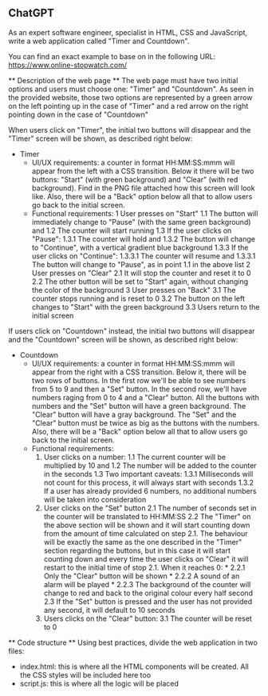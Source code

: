 ChatGPT
-------

As an expert software engineer, specialist in HTML, CSS and JavaScript, write a web application called "Timer and Countdown".

You can find an exact example to base on in the following URL: https://www.online-stopwatch.com/

** Description of the web page **
The web page must have two initial options and users must choose one: "Timer" and "Countdown". As seen in the provided website, those two options are represented by a green arrow on the left pointing up in the case of "Timer" and a red arrow on the right pointing down in the case of "Countdown"

When users click on "Timer", the initial two buttons will disappear and the "Timer" screen will be shown, as described right below:

- Timer
   - UI/UX requirements: a counter in format HH:MM:SS:mmm will appear from the left with a CSS transition. Below it there will be two buttons: "Start" (with green background) and "Clear" (with red background). Find in the PNG file attached how this screen will look like. Also, there will be a "Back" option below all that to allow users go back to the initial screen.
   - Functional requirements: 
       1 User presses on "Start"
           1.1 The button will immediately change to "Pause" (with the same green background) and
           1.2 The counter will start running
           1.3 If the user clicks on "Pause":
               1.3.1 The counter will hold and 
               1.3.2 The button will change to "Continue", with a vertical gradient blue background
               1.3.3 If the user clicks on "Continue":
                   1.3.3.1 The counter will resume and
                   1.3.3.1 The button will change to "Pause", as in point 1.1 in the above list
       2 User presses on "Clear"
           2.1 It will stop the counter and reset it to 0
           2.2 The other button will be set to "Start" again, without changing the color of the background
       3 User presses on "Back"
           3.1 The counter stops running and is reset to 0
           3.2 The button on the left changes to "Start" with the green background
           3.3 Users return to the initial screen


If users click on "Countdown" instead, the initial two buttons will disappear and the "Countdown" screen will be shown, as described right below:

- Countdown
   - UI/UX requirements: a counter in format HH:MM:SS:mmm will appear from the right with a CSS transition. Below it, there will be two rows of buttons. In the first row we'll be able to see numbers from 5 to 9 and then a "Set" button. In the second row, we'll have numbers raging from 0 to 4 and a "Clear" button. All the buttons with numbers and the "Set" button will have a green background. The "Clear" button will have a gray background. The "Set" and the "Clear" button must be twice as big as the buttons with the numbers. Also, there will be a "Back" option below all that to allow users go back to the initial screen. 
   - Functional requirements:
       1. User clicks on a number:
           1.1 The current counter will be multiplied by 10 and
           1.2 The number will be added to the counter in the seconds
           1.3 Two important caveats:
               1.3.1 Milliseconds will not count for this process, it will always start with seconds
               1.3.2 If a user has already provided 6 numbers, no additional numbers will be taken into consideration
       2. User clicks on the "Set" button
           2.1 The number of seconds set in the counter will be translated to HH:MM:SS
           2.2 The "Timer" on the above section will be shown and it will start counting down from the amount of time calculated on step 2.1. The behaviour will be exactly the same as the one described in the "Timer" section regarding the buttons, but in this case it will start counting down and every time the user clicks on "Clear" it will restart to the initial time of stop 2.1. When it reaches 0:
               * 2.2.1 Only the "Clear" button will be shown
               * 2.2.2 A sound of an alarm will be played
               * 2.2.3 The background of the counter will change to red and back to the original colour every half second
           2.3 If the "Set" button is pressed and the user has not provided any second, it will default to 10 seconds
       3. Users clicks on the "Clear" button:
           3.1 The counter will be reset to 0


** Code structure **
Using best practices, divide the web application in two files:
- index.html: this is where all the HTML components will be created. All the CSS styles will be included here too
- script.js: this is where all the logic will be placed